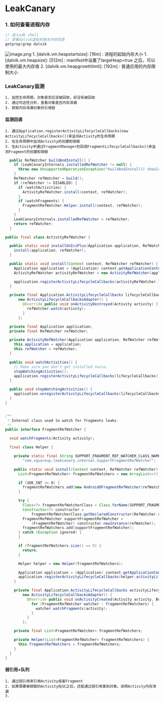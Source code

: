 # LeakCanary

### 1. 如何查看进程内存

```java
// 进入adb shell 
// 查看dalvik虚拟机相关内存信息
getprop|grep dalvik
```
![image.png](https://upload-images.jianshu.io/upload_images/5872452-bacea81f6327f907.png?imageMogr2/auto-orient/strip%7CimageView2/2/w/1240)
  	1. [dalvik.vm.heapstartsize]: [16m] :  进程的起始内存大小
  	1. [dalvik.vm.heapsize]: [512m] : manifest中设置了largeHeap=true 之后，可以使用的最大内存值 
  	2. [dalvik.vm.heapgrowthlimit]: [192m] : 普通应用的内存限制大小

### LeakCanary监测
  	1. 监控生命周期，对象是否应该被回收，却没有被回收
  	2. 通过可达性分析，查看对象是否内存泄漏
  	3. 获取内存泄漏对象的引用链

#### 监测回调
	1. 通过Application.registerActivityLifecycleCallbacks(new ActivityLifecycleCallbacks())来监测Activity的生命周期
	2. 在生命周期中监测Activity的创建和销毁
	3. 在Activity中通过FragmentManager的回调FragmentLifecycleCallbacks()来监测Fragment的创建和销毁
```java
  public RefWatcher buildAndInstall() {
    if (LeakCanaryInternals.installedRefWatcher != null) {
      throw new UnsupportedOperationException("buildAndInstall() should only be called once.");
    }
    RefWatcher refWatcher = build();
    if (refWatcher != DISABLED) {
      if (watchActivities) {
        ActivityRefWatcher.install(context, refWatcher);
      }
      if (watchFragments) {
        FragmentRefWatcher.Helper.install(context, refWatcher);
      }
    }
    LeakCanaryInternals.installedRefWatcher = refWatcher;
    return refWatcher;
  }

public final class ActivityRefWatcher {

  public static void installOnIcsPlus(Application application, RefWatcher refWatcher) {
    install(application, refWatcher);
  }

  public static void install(Context context, RefWatcher refWatcher) {
    Application application = (Application) context.getApplicationContext();
    ActivityRefWatcher activityRefWatcher = new ActivityRefWatcher(application, refWatcher);

    application.registerActivityLifecycleCallbacks(activityRefWatcher.lifecycleCallbacks);
  }

  private final Application.ActivityLifecycleCallbacks lifecycleCallbacks =
      new ActivityLifecycleCallbacksAdapter() {
        @Override public void onActivityDestroyed(Activity activity) {
          refWatcher.watch(activity);
        }
      };

  private final Application application;
  private final RefWatcher refWatcher;

  private ActivityRefWatcher(Application application, RefWatcher refWatcher) {
    this.application = application;
    this.refWatcher = refWatcher;
  }

  public void watchActivities() {
    // Make sure you don't get installed twice.
    stopWatchingActivities();
    application.registerActivityLifecycleCallbacks(lifecycleCallbacks);
  }

  public void stopWatchingActivities() {
    application.unregisterActivityLifecycleCallbacks(lifecycleCallbacks);
  }
}


/**
 * Internal class used to watch for fragments leaks.
 */
public interface FragmentRefWatcher {

  void watchFragments(Activity activity);

  final class Helper {

    private static final String SUPPORT_FRAGMENT_REF_WATCHER_CLASS_NAME =
        "com.squareup.leakcanary.internal.SupportFragmentRefWatcher";

    public static void install(Context context, RefWatcher refWatcher) {
      List<FragmentRefWatcher> fragmentRefWatchers = new ArrayList<>();

      if (SDK_INT >= O) {
        fragmentRefWatchers.add(new AndroidOFragmentRefWatcher(refWatcher));
      }

      try {
        Class<?> fragmentRefWatcherClass = Class.forName(SUPPORT_FRAGMENT_REF_WATCHER_CLASS_NAME);
        Constructor<?> constructor =
            fragmentRefWatcherClass.getDeclaredConstructor(RefWatcher.class);
        FragmentRefWatcher supportFragmentRefWatcher =
            (FragmentRefWatcher) constructor.newInstance(refWatcher);
        fragmentRefWatchers.add(supportFragmentRefWatcher);
      } catch (Exception ignored) {
      }

      if (fragmentRefWatchers.size() == 0) {
        return;
      }

      Helper helper = new Helper(fragmentRefWatchers);

      Application application = (Application) context.getApplicationContext();
      application.registerActivityLifecycleCallbacks(helper.activityLifecycleCallbacks);
    }

    private final Application.ActivityLifecycleCallbacks activityLifecycleCallbacks =
        new ActivityLifecycleCallbacksAdapter() {
          @Override public void onActivityCreated(Activity activity, Bundle savedInstanceState) {
            for (FragmentRefWatcher watcher : fragmentRefWatchers) {
              watcher.watchFragments(activity);
            }
          }
        };

    private final List<FragmentRefWatcher> fragmentRefWatchers;

    private Helper(List<FragmentRefWatcher> fragmentRefWatchers) {
      this.fragmentRefWatchers = fragmentRefWatchers;
    }
  }
}
```
#### 弱引用+队列
	1. 通过弱引用来引用Activity或者Fragment
	2. 如果需要被销毁的Activity在GC之后，还能通过弱引用拿到对象。说明Activity内存泄漏
	3. 